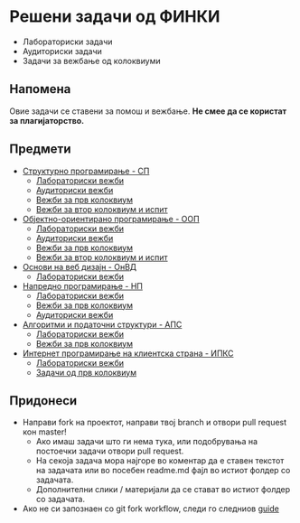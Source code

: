 # Решени задачи од ФИНКИ
- Лабораториски задачи
- Аудиториски задачи
- Задачи за вежбање од колоквиуми

## Напомена
Овие задачи се ставени за помош и вежбање. <b>Не смее да се користат за плагијаторство.</b>

## Предмети
- [Структурно програмирање - СП](https://github.com/dani2221/FINKI/tree/master/Strukturno)
  - [Лабораториски вежби](https://github.com/dani2221/FINKI/tree/master/Strukturno/Lab)
  - [Аудиториски вежби](https://github.com/dani2221/FINKI/tree/master/Strukturno/Auditoriski_vezbi)
  - [Вежби за прв колоквиум](https://github.com/dani2221/FINKI/tree/master/Strukturno/Vezbi_za_I_kolokvium)
  - [Вежби за втор колоквиум и испит](https://github.com/dani2221/FINKI/tree/master/Strukturno/Vezbi_za_II_kolokvium)
- [Објектно-ориентирано програмирање - ООП](https://github.com/dani2221/FINKI/tree/master/Objektno)
  - [Лабораториски вежби](https://github.com/dani2221/FINKI/tree/master/Objektno/Lab)
  - [Аудиториски вежби](https://github.com/dani2221/FINKI/tree/master/Objektno/Auditoriski_vezbi)
  - [Вежби за прв колоквиум](https://github.com/dani2221/FINKI/tree/master/Objektno/Vezbi_za_I_kolokvium)
  - [Вежби за втор колоквиум и испит](https://github.com/dani2221/FINKI/tree/master/Objektno/Vezbi_za_II_kolokvium)
- [Основи на веб дизајн - ОнВД](https://github.com/dani2221/FINKI/tree/master/OsnoviVebDizajn)
  - [Лабораториски вежби](https://github.com/dani2221/FINKI/tree/master/OsnoviVebDizajn/Lab)
- [Напредно програмирање - НП](https://github.com/dani2221/FINKI/tree/master/napredno)
  - [Лабораториски вежби](https://github.com/dani2221/FINKI/tree/master/napredno/2021/Lab)
  - [Вежби за прв колоквиум](https://github.com/dani2221/FINKI/tree/master/napredno/2021/Vezbi_I_kolokvium)
  - [Аудиториски вежби](https://github.com/dani2221/FINKI/tree/master/napredno/2021/Auditoriski)
- [Алгоритми и податочни структури - АПС](https://github.com/dani2221/FINKI/tree/master/AlgoritmiPodatocniStrukturi)
  - [Лабораториски вежби](https://github.com/dani2221/FINKI/tree/master/AlgoritmiPodatocniStrukturi/2021/Lab)
  - [Вежби за прв колоквиум](https://github.com/dani2221/FINKI/tree/master/AlgoritmiPodatocniStrukturi/2021/Vezbi_za_I_kolokvium)
- [Интернет програмирање на клиентска страна - ИПКС](https://github.com/dani2221/FINKI/tree/master/InternetProgramiranje/)
  - [Лабораториски вежби](https://github.com/dani2221/FINKI/tree/master/InternetProgramiranje/Lab)
  - [Задачи од прв колоквиум](https://github.com/dani2221/FINKI/tree/master/InternetProgramiranje/Zadaci_za_I_kolokvium)

## Придонеси
- Направи fork на проектот, направи твој branch и отвори pull request кон master!
  - Ако имаш задачи што ги нема тука, или подобрувања на постоечки задачи отвори pull request.
  - На секоја задача мора најгоре во коментар да е ставен текстот на задачата или во посебен readme.md фајл во истиот фолдер со задачата.
  - Дополнителни слики / материјали да се стават во истиот фолдер со задачата.
- Ако не си запознаен со git fork workflow, следи го следниов [guide](https://jarv.is/notes/how-to-pull-request-fork-github/)



